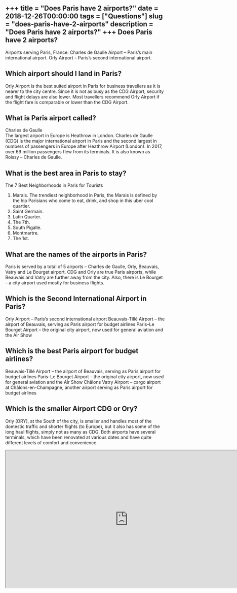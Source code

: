 +++
title = "Does Paris have 2 airports?"
date = 2018-12-26T00:00:00
tags = ["Questions"]
slug = "does-paris-have-2-airports"
description = "Does Paris have 2 airports?"
+++
Does Paris have 2 airports?
---------------------------

Airports serving Paris, France: Charles de Gaulle Airport – Paris’s main international airport. Orly Airport – Paris’s second international airport.

Which airport should I land in Paris?
-------------------------------------

Orly Airport is the best suited airport in Paris for business travellers as it is nearer to the city centre. Since it is not as busy as the CDG Airport, security and flight delays are also lower. Most travellers recommend Orly Airport if the flight fare is comparable or lower than the CDG Airport.

What is Paris airport called?
-----------------------------

Charles de Gaulle  
The largest airport in Europe is Heathrow in London. Charles de Gaulle (CDG) is the major international airport in Paris and the second largest in numbers of passengers in Europe after Heathrow Airport (London). In 2017, over 69 million passengers flew from its terminals. It is also known as Roissy – Charles de Gaulle.

What is the best area in Paris to stay?
---------------------------------------

The 7 Best Neighborhoods in Paris for Tourists

1. Marais. The trendiest neighborhood in Paris, the Marais is defined by the hip Parisians who come to eat, drink, and shop in this uber cool quartier.
2. Saint Germain.
3. Latin Quarter.
4. The 7th.
5. South Pigalle.
6. Montmartre.
7. The 1st.

What are the names of the airports in Paris?
--------------------------------------------

Paris is served by a total of 5 airports – Charles de Gaulle, Orly, Beauvais, Vatry and Le Bourget airport. CDG and Orly are true Paris airports, while Beauvais and Vatry are further away from the city. Also, there is Le Bourget – a city airport used mostly for business flights.

Which is the Second International Airport in Paris?
---------------------------------------------------

Orly Airport – Paris’s second international airport Beauvais-Tillé Airport – the airport of Beauvais, serving as Paris airport for budget airlines Paris–Le Bourget Airport – the original city airport, now used for general aviation and the Air Show

Which is the best Paris airport for budget airlines?
----------------------------------------------------

 Beauvais-Tillé Airport – the airport of Beauvais, serving as Paris airport for budget airlines Paris–Le Bourget Airport – the original city airport, now used for general aviation and the Air Show Châlons Vatry Airport – cargo airport at Châlons-en-Champagne, another airport serving as Paris airport for budget airlines

Which is the smaller Airport CDG or Ory?
----------------------------------------

Orly (ORY), at the South of the city, is smaller and handles most of the domestic traffic and shorter flights (to Europe), but it also has some of the long haul flights, simply not as many as CDG. Both airports have several terminals, which have been renovated at various dates and have quite different levels of comfort and convenience.

<iframe allow="accelerometer; autoplay; clipboard-write; encrypted-media; gyroscope; picture-in-picture" allowfullscreen="" class="__youtube_prefs__  epyt-is-override  no-lazyload" data-no-lazy="1" data-origheight="433" data-origwidth="770" data-skipgform_ajax_framebjll="" height="433" id="_ytid_69099" loading="lazy" src="https://www.youtube.com/embed/mUJ2t0dTo1M?enablejsapi=1&autoplay=0&cc_load_policy=0&cc_lang_pref=&iv_load_policy=1&loop=0&modestbranding=0&rel=1&fs=1&playsinline=0&autohide=2&theme=dark&color=red&controls=1&" title="YouTube player" width="770"></iframe>